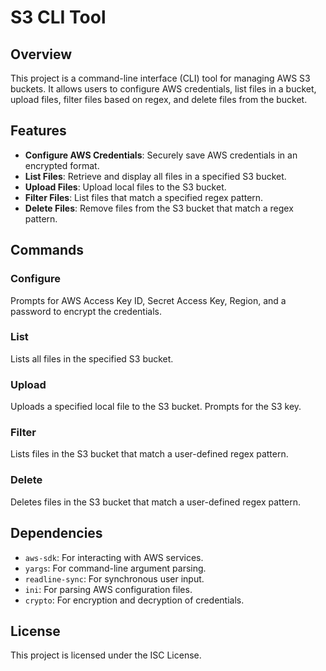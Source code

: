 # S3 CLI Tool

## Overview

This project is a command-line interface (CLI) tool for managing AWS S3 buckets. It allows users to configure AWS credentials, list files in a bucket, upload files, filter files based on regex, and delete files from the bucket.

## Features

- **Configure AWS Credentials**: Securely save AWS credentials in an encrypted format.
- **List Files**: Retrieve and display all files in a specified S3 bucket.
- **Upload Files**: Upload local files to the S3 bucket.
- **Filter Files**: List files that match a specified regex pattern.
- **Delete Files**: Remove files from the S3 bucket that match a regex pattern.

## Commands

### Configure

Prompts for AWS Access Key ID, Secret Access Key, Region, and a password to encrypt the credentials.

### List

Lists all files in the specified S3 bucket.

### Upload

Uploads a specified local file to the S3 bucket. Prompts for the S3 key.

### Filter

Lists files in the S3 bucket that match a user-defined regex pattern.

### Delete

Deletes files in the S3 bucket that match a user-defined regex pattern.

## Dependencies

- `aws-sdk`: For interacting with AWS services.
- `yargs`: For command-line argument parsing.
- `readline-sync`: For synchronous user input.
- `ini`: For parsing AWS configuration files.
- `crypto`: For encryption and decryption of credentials.

## License

This project is licensed under the ISC License.